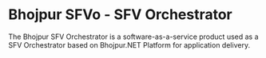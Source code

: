 # Bhojpur SFVo - SFV Orchestrator
The Bhojpur SFV Orchestrator is a software-as-a-service product used as a SFV Orchestrator based on Bhojpur.NET Platform for application delivery.
